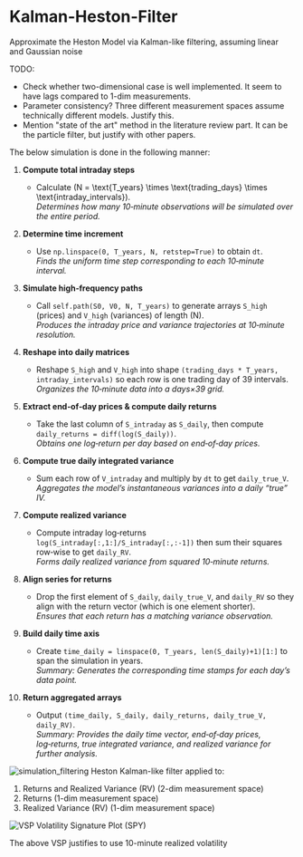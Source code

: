 # Kalman-Heston-Filter
Approximate the Heston Model via Kalman-like filtering, assuming linear and Gaussian noise 

TODO: 
* Check whether two-dimensional case is well implemented. It seem to have lags compared to 1-dim measurements.
* Parameter consistency? Three different measurement spaces assume technically different models. Justify this.
* Mention "state of the art" method in the literature review part. It can be the particle filter, but justify with other papers.

The below simulation is done in the following manner: 
1. **Compute total intraday steps**  
   - Calculate \(N = \text{T\_years} \times \text{trading\_days} \times \text{intraday\_intervals}\).  
   *Determines how many 10‑minute observations will be simulated over the entire period.*

2. **Determine time increment**  
   - Use `np.linspace(0, T_years, N, retstep=True)` to obtain `dt`.  
   *Finds the uniform time step corresponding to each 10‑minute interval.*

3. **Simulate high‑frequency paths**  
   - Call `self.path(S0, V0, N, T_years)` to generate arrays `S_high` (prices) and `V_high` (variances) of length \(N\).  
   *Produces the intraday price and variance trajectories at 10‑minute resolution.*

4. **Reshape into daily matrices**  
   - Reshape `S_high` and `V_high` into shape `(trading_days * T_years, intraday_intervals)` so each row is one trading day of 39 intervals.  
   *Organizes the 10‑minute data into a days×39 grid.*

5. **Extract end‑of‑day prices & compute daily returns**  
   - Take the last column of `S_intraday` as `S_daily`, then compute `daily_returns = diff(log(S_daily))`.  
   *Obtains one log‑return per day based on end‑of‑day prices.*

6. **Compute true daily integrated variance**  
   - Sum each row of `V_intraday` and multiply by `dt` to get `daily_true_V`.  
   *Aggregates the model’s instantaneous variances into a daily “true” IV.*

7. **Compute realized variance**  
   - Compute intraday log‑returns `log(S_intraday[:,1:]/S_intraday[:,:-1])` then sum their squares row‑wise to get `daily_RV`.  
   *Forms daily realized variance from squared 10‑minute returns.*

8. **Align series for returns**  
   - Drop the first element of `S_daily`, `daily_true_V`, and `daily_RV` so they align with the return vector (which is one element shorter).  
   *Ensures that each return has a matching variance observation.*

9. **Build daily time axis**  
   - Create `time_daily = linspace(0, T_years, len(S_daily)+1)[1:]` to span the simulation in years.  
   *Summary: Generates the corresponding time stamps for each day’s data point.*

10. **Return aggregated arrays**  
    - Output `(time_daily, S_daily, daily_returns, daily_true_V, daily_RV)`.  
    *Summary: Provides the daily time vector, end‑of‑day prices, log‑returns, true integrated variance, and realized variance for further analysis.*

![simulation_filtering](https://github.com/user-attachments/assets/f273bbd4-67b8-40b2-af30-53c3feee9c45)
Heston Kalman-like filter applied to:
1. Returns and Realized Variance (RV) (2-dim measurement space)
2. Returns (1-dim measurement space)
3. Realized Variance (RV) (1-dim measurement space)

![VSP](https://github.com/user-attachments/assets/864d7a77-ca3f-4d2b-ba5e-3d90a126d6a4)
Volatility Signature Plot (SPY)

The above VSP justifies to use 10-minute realized volatility 
